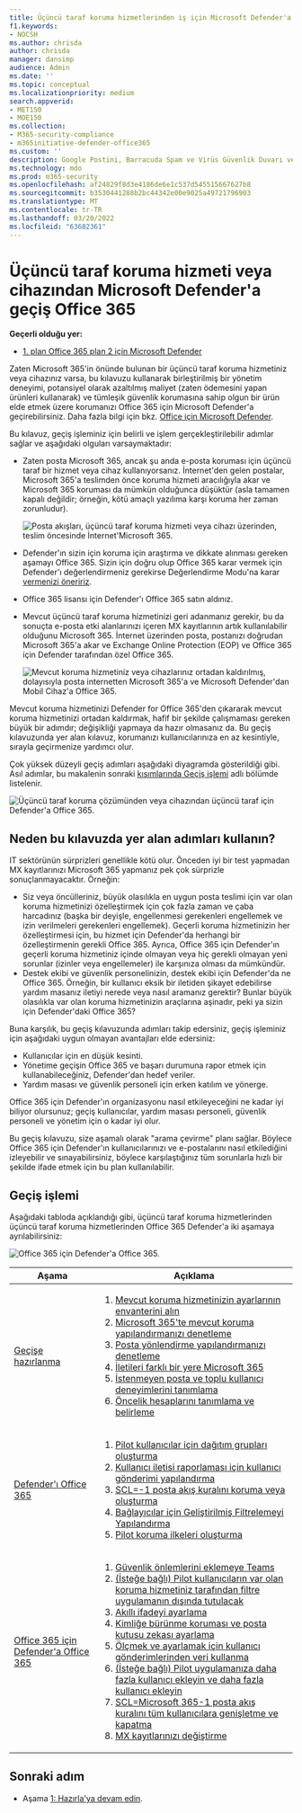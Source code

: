 ```yaml
---
title: Üçüncü taraf koruma hizmetlerinden iş için Microsoft Defender'a Office 365
f1.keywords:
- NOCSH
ms.author: chrisda
author: chrisda
manager: dansimp
audience: Admin
ms.date: ''
ms.topic: conceptual
ms.localizationpriority: medium
search.appverid:
- MET150
- MOE150
ms.collection:
- M365-security-compliance
- m365initiative-defender-office365
ms.custom: ''
description: Google Postini, Barracuda Spam ve Virüs Güvenlik Duvarı veya Cisco IronPort gibi üçüncü taraf koruma hizmetlerinden veya cihazlarından Microsoft Defender'a geçiş için doğru Office 365 öğrenin.
ms.technology: mdo
ms.prod: m365-security
ms.openlocfilehash: af24829f8d3e4186de6e1c537d545515667627b8
ms.sourcegitcommit: b3530441288b2bc44342e00e9025a49721796903
ms.translationtype: MT
ms.contentlocale: tr-TR
ms.lasthandoff: 03/20/2022
ms.locfileid: "63682361"
---
```

# <a name="migrate-from-a-third-party-protection-service-or-device-to-microsoft-defender-for-office-365"></a>Üçüncü taraf koruma hizmeti veya cihazından Microsoft Defender'a geçiş Office 365

**Geçerli olduğu yer:**
- [1. plan Office 365 plan 2 için Microsoft Defender](defender-for-office-365.md)

Zaten Microsoft 365'in önünde bulunan bir üçüncü taraf koruma hizmetiniz veya cihazınız varsa, bu kılavuzu kullanarak birleştirilmiş bir yönetim deneyimi, potansiyel olarak azaltılmış maliyet (zaten ödemesini yapan ürünleri kullanarak) ve tümleşik güvenlik korumasına sahip olgun bir ürün elde etmek üzere korumanızı Office 365 için Microsoft Defender'a geçirebilirsiniz. Daha fazla bilgi için bkz. [Office için Microsoft Defender](https://www.microsoft.com/security/business/threat-protection/office-365-defender).

Bu kılavuz, geçiş işleminiz için belirli ve işlem gerçekleştirilebilir adımlar sağlar ve aşağıdaki olguları varsaymaktadır:

- Zaten posta Microsoft 365, ancak şu anda e-posta koruması için üçüncü taraf bir hizmet veya cihaz kullanıyorsanız. İnternet'den gelen postalar, Microsoft 365'a teslimden önce koruma hizmeti aracılığıyla akar ve Microsoft 365 koruması da mümkün olduğunca düşüktür (asla tamamen kapalı değildir; örneğin, kötü amaçlı yazılıma karşı koruma her zaman zorunludur).

  ![Posta akışları, üçüncü taraf koruma hizmeti veya cihazı üzerinden, teslim öncesinde İnternet'Microsoft 365.](../../media/mdo-migration-before.png)

- Defender'ın sizin için koruma için araştırma ve dikkate alınması gereken aşamayı Office 365. Sizin için doğru olup Office 365 karar vermek için Defender'ı değerlendirmeniz gerekirse Değerlendirme Modu'na karar [vermenizi öneririz](office-365-evaluation.md).

- Office 365 lisansı için Defender'ı Office 365 satın aldınız.

- Mevcut üçüncü taraf koruma hizmetinizi geri adanmanız gerekir, bu da sonuçta e-posta etki alanlarınızı içeren MX kayıtlarının artık kullanılabilir olduğunu Microsoft 365. İnternet üzerinden posta, postanızı doğrudan Microsoft 365'a akar ve Exchange Online Protection (EOP) ve Office 365 için Defender tarafından özel Office 365.

  ![Mevcut koruma hizmetiniz veya cihazlarınız ortadan kaldırılmış, dolayısıyla posta internetten Microsoft 365'a ve Microsoft Defender'dan Mobil Cihaz'a Office 365.](../../media/mdo-migration-after.png)

Mevcut koruma hizmetinizi Defender for Office 365'den çıkararak mevcut koruma hizmetinizi ortadan kaldırmak, hafif bir şekilde çalışmaması gereken büyük bir adımdır; değişikliği yapmaya da hazır olmasanız da. Bu geçiş kılavuzunda yer alan kılavuz, korumanızı kullanıcılarınıza en az kesintiyle, sırayla geçirmenize yardımcı olur.

Çok yüksek düzeyli geçiş adımları aşağıdaki diyagramda gösterildiği gibi. Asıl adımlar, bu makalenin sonraki [kısımlarında Geçiş işlemi](#the-migration-process) adlı bölümde listelenir.

![Üçüncü taraf koruma çözümünden veya cihazından üçüncü taraf için Defender'a Office 365.](../../media/mdo-migration-overview.png)

## <a name="why-use-the-steps-in-this-guide"></a>Neden bu kılavuzda yer alan adımları kullanın?

IT sektörünün sürprizleri genellikle kötü olur. Önceden iyi bir test yapmadan MX kayıtlarınızı Microsoft 365 yapmanız pek çok sürprizle sonuçlanmayacaktır. Örneğin:

- Siz veya öncülleriniz, büyük olasılıkla en uygun posta teslimi için var olan koruma hizmetinizi özelleştirmek için çok fazla zaman ve çaba harcadınız (başka bir deyişle, engellenmesi gerekenleri engellemek ve izin verilmeleri gerekenleri engellemek). Geçerli koruma hizmetinizin her özelleştirmesi için, bu hizmet için Defender'da herhangi bir özelleştirmenin gerekli Office 365. Ayrıca, Office 365 için Defender'ın geçerli koruma hizmetiniz içinde olmayan veya hiç gerekli olmayan yeni sorunlar (izinler veya engellemeler) ile karşınıza olması da mümkündür.
- Destek ekibi ve güvenlik personelinizin, destek ekibi için Defender'da ne Office 365. Örneğin, bir kullanıcı eksik bir iletiden şikayet edebilirse yardım masanız iletiyi nerede veya nasıl aramanız gerektir? Bunlar büyük olasılıkla var olan koruma hizmetinizin araçlarına aşinadır, peki ya sizin için Defender'daki Office 365?

Buna karşılık, bu geçiş kılavuzunda adımları takip edersiniz, geçiş işleminiz için aşağıdaki uygun olmayan avantajları elde edersiniz:

- Kullanıcılar için en düşük kesinti.
- Yönetime geçişin Office 365 ve başarı durumuna rapor etmek için kullanabileceğiniz, Defender'dan hedef veriler.
- Yardım masası ve güvenlik personeli için erken katılım ve yönerge.

Office 365 için Defender'ın organizasyonu nasıl etkileyeceğini ne kadar iyi biliyor olursunuz; geçiş kullanıcılar, yardım masası personeli, güvenlik personeli ve yönetim için o kadar iyi olur.

Bu geçiş kılavuzu, size aşamalı olarak "arama çevirme" planı sağlar. Böylece Office 365 için Defender'ın kullanıcılarınızı ve e-postalarını nasıl etkilediğini izleyebilir ve sınayabilirsiniz, böylece karşılaştığınız tüm sorunlarla hızlı bir şekilde ifade etmek için bu plan kullanılabilir.

## <a name="the-migration-process"></a>Geçiş işlemi

Aşağıdaki tabloda açıklandığı gibi, üçüncü taraf koruma hizmetlerinden üçüncü taraf koruma hizmetlerinden Office 365 Defender'a iki aşamaya ayrılabilirsiniz:

![Office 365 için Defender'a Office 365.](../../media/phase-diagrams/migration-phases.png)

|Aşama|Açıklama|
|---|---|
|[Geçişe hazırlanma](migrate-to-defender-for-office-365-prepare.md)|<ol><li>[Mevcut koruma hizmetinizin ayarlarının envanterini alın](migrate-to-defender-for-office-365-prepare.md#inventory-the-settings-at-your-existing-protection-service)</li><li>[Microsoft 365'te mevcut koruma yapılandırmanızı denetleme](migrate-to-defender-for-office-365-prepare.md#check-your-existing-protection-configuration-in-microsoft-365)</li><li>[Posta yönlendirme yapılandırmanızı denetleme](migrate-to-defender-for-office-365-prepare.md#check-your-mail-routing-configuration)</li><li>[İletileri farklı bir yere Microsoft 365](migrate-to-defender-for-office-365-prepare.md#move-features-that-modify-messages-into-microsoft-365)</li><li>[İstenmeyen posta ve toplu kullanıcı deneyimlerini tanımlama](migrate-to-defender-for-office-365-prepare.md#define-spam-and-bulk-user-experiences)</li><li>[Öncelik hesaplarını tanımlama ve belirleme](migrate-to-defender-for-office-365-prepare.md#identify-and-designate-priority-accounts)</li></ol>|
|[Defender'ı Office 365](migrate-to-defender-for-office-365-setup.md)|<ol><li>[Pilot kullanıcılar için dağıtım grupları oluşturma](migrate-to-defender-for-office-365-setup.md#step-1-create-distribution-groups-for-pilot-users)</li><li>[Kullanıcı iletisi raporlaması için kullanıcı gönderimi yapılandırma](migrate-to-defender-for-office-365-setup.md#step-2-configure-user-submission-for-user-message-reporting)</li><li>[SCL=-1 posta akış kuralını koruma veya oluşturma](migrate-to-defender-for-office-365-setup.md#step-3-maintain-or-create-the-scl-1-mail-flow-rule)</li><li>[Bağlayıcılar için Geliştirilmiş Filtrelemeyi Yapılandırma](migrate-to-defender-for-office-365-setup.md#step-4-configure-enhanced-filtering-for-connectors)</li><li>[Pilot koruma ilkeleri oluşturma](migrate-to-defender-for-office-365-setup.md#step-5-create-pilot-protection-policies)</li></ol>|
|[Office 365 için Defender'a Office 365](migrate-to-defender-for-office-365-onboard.md)|<ol><li>[Güvenlik önlemlerini eklemeye Teams](migrate-to-defender-for-office-365-onboard.md#step-1-begin-onboarding-security-teams)</li><li>[(İsteğe bağlı) Pilot kullanıcıların var olan koruma hizmetiniz tarafından filtre uygulamanın dışında tutulacak](migrate-to-defender-for-office-365-onboard.md#step-2-optional-exempt-pilot-users-from-filtering-by-your-existing-protection-service)</li><li>[Akıllı ifadeyi ayarlama](migrate-to-defender-for-office-365-onboard.md#step-3-tune-spoof-intelligence)</li><li>[Kimliğe bürünme koruması ve posta kutusu zekası ayarlama](migrate-to-defender-for-office-365-onboard.md#step-4-tune-impersonation-protection-and-mailbox-intelligence)</li><li>[Ölçmek ve ayarlamak için kullanıcı gönderimlerinden veri kullanma](migrate-to-defender-for-office-365-onboard.md#step-5-use-data-from-user-submissions-to-measure-and-adjust)</li><li>[(İsteğe bağlı) Pilot uygulamanıza daha fazla kullanıcı ekleyin ve daha fazla kullanıcı ekleyin](migrate-to-defender-for-office-365-onboard.md#step-6-optional-add-more-users-to-your-pilot-and-iterate)</li><li>[SCL=Microsoft 365-1 posta akış kuralını tüm kullanıcılara genişletme ve kapatma](migrate-to-defender-for-office-365-onboard.md#step-7-extend-microsoft-365-protection-to-all-users-and-turn-off-the-scl-1-mail-flow-rule)</li><li>[MX kayıtlarınızı değiştirme](migrate-to-defender-for-office-365-onboard.md#step-8-switch-your-mx-records)</li></ol>|

## <a name="next-step"></a>Sonraki adım

- Aşama [1: Hazırla'ya devam edin](migrate-to-defender-for-office-365-prepare.md).
